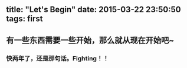title: "Let's Begin"
date: 2015-03-22 23:50:50
tags: first
---
## 有一些东西需要一些开始，那么就从现在开始吧~
### 快两年了，还是那句话。Fighting！！